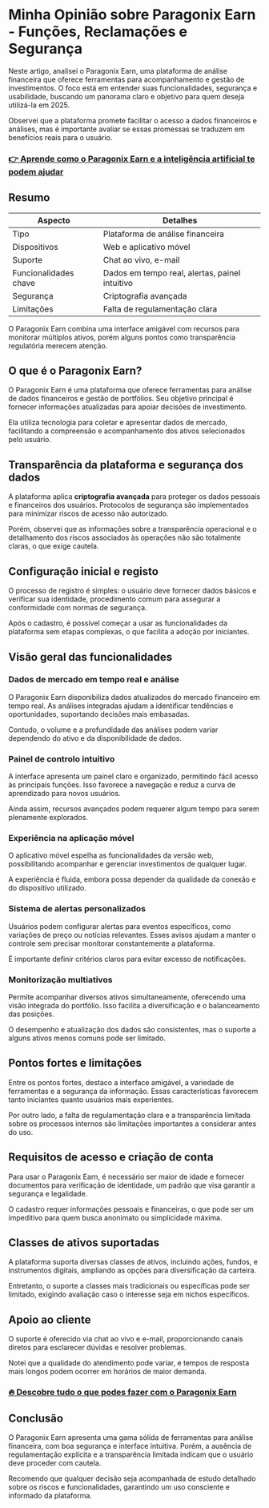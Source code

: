 # Minha Opinião sobre Paragonix Earn  - Funções, Reclamações e Segurança
   
Neste artigo, analisei o Paragonix Earn, uma plataforma de análise financeira que oferece ferramentas para acompanhamento e gestão de investimentos. O foco está em entender suas funcionalidades, segurança e usabilidade, buscando um panorama claro e objetivo para quem deseja utilizá-la em 2025.

Observei que a plataforma promete facilitar o acesso a dados financeiros e análises, mas é importante avaliar se essas promessas se traduzem em benefícios reais para o usuário.

### [👉 Aprende como o Paragonix Earn e a inteligência artificial te podem ajudar](https://tinyurl.com/2aoprgub)
## Resumo  

| Aspecto                 | Detalhes                                  |
|------------------------|-------------------------------------------|
| Tipo                   | Plataforma de análise financeira          |
| Dispositivos           | Web e aplicativo móvel                     |
| Suporte                | Chat ao vivo, e-mail                       |
| Funcionalidades chave  | Dados em tempo real, alertas, painel intuitivo |
| Segurança              | Criptografia avançada                      |
| Limitações             | Falta de regulamentação clara              |

O Paragonix Earn combina uma interface amigável com recursos para monitorar múltiplos ativos, porém alguns pontos como transparência regulatória merecem atenção.

## O que é o Paragonix Earn?  
O Paragonix Earn é uma plataforma que oferece ferramentas para análise de dados financeiros e gestão de portfólios. Seu objetivo principal é fornecer informações atualizadas para apoiar decisões de investimento.

Ela utiliza tecnologia para coletar e apresentar dados de mercado, facilitando a compreensão e acompanhamento dos ativos selecionados pelo usuário.

## Transparência da plataforma e segurança dos dados  
A plataforma aplica **criptografia avançada** para proteger os dados pessoais e financeiros dos usuários. Protocolos de segurança são implementados para minimizar riscos de acesso não autorizado.

Porém, observei que as informações sobre a transparência operacional e o detalhamento dos riscos associados às operações não são totalmente claras, o que exige cautela.

## Configuração inicial e registo  
O processo de registro é simples: o usuário deve fornecer dados básicos e verificar sua identidade, procedimento comum para assegurar a conformidade com normas de segurança.

Após o cadastro, é possível começar a usar as funcionalidades da plataforma sem etapas complexas, o que facilita a adoção por iniciantes.

## Visão geral das funcionalidades  

### Dados de mercado em tempo real e análise  
O Paragonix Earn disponibiliza dados atualizados do mercado financeiro em tempo real. As análises integradas ajudam a identificar tendências e oportunidades, suportando decisões mais embasadas.

Contudo, o volume e a profundidade das análises podem variar dependendo do ativo e da disponibilidade de dados.

### Painel de controlo intuitivo  
A interface apresenta um painel claro e organizado, permitindo fácil acesso às principais funções. Isso favorece a navegação e reduz a curva de aprendizado para novos usuários.

Ainda assim, recursos avançados podem requerer algum tempo para serem plenamente explorados.

### Experiência na aplicação móvel  
O aplicativo móvel espelha as funcionalidades da versão web, possibilitando acompanhar e gerenciar investimentos de qualquer lugar.

A experiência é fluida, embora possa depender da qualidade da conexão e do dispositivo utilizado.

### Sistema de alertas personalizados  
Usuários podem configurar alertas para eventos específicos, como variações de preço ou notícias relevantes. Esses avisos ajudam a manter o controle sem precisar monitorar constantemente a plataforma.

É importante definir critérios claros para evitar excesso de notificações.

### Monitorização multiativos  
Permite acompanhar diversos ativos simultaneamente, oferecendo uma visão integrada do portfólio. Isso facilita a diversificação e o balanceamento das posições.

O desempenho e atualização dos dados são consistentes, mas o suporte a alguns ativos menos comuns pode ser limitado.

## Pontos fortes e limitações  
Entre os pontos fortes, destaco a interface amigável, a variedade de ferramentas e a segurança da informação. Essas características favorecem tanto iniciantes quanto usuários mais experientes.

Por outro lado, a falta de regulamentação clara e a transparência limitada sobre os processos internos são limitações importantes a considerar antes do uso.

## Requisitos de acesso e criação de conta  
Para usar o Paragonix Earn, é necessário ser maior de idade e fornecer documentos para verificação de identidade, um padrão que visa garantir a segurança e legalidade.

O cadastro requer informações pessoais e financeiras, o que pode ser um impeditivo para quem busca anonimato ou simplicidade máxima.

## Classes de ativos suportadas  
A plataforma suporta diversas classes de ativos, incluindo ações, fundos, e instrumentos digitais, ampliando as opções para diversificação da carteira.

Entretanto, o suporte a classes mais tradicionais ou específicas pode ser limitado, exigindo avaliação caso o interesse seja em nichos específicos.

## Apoio ao cliente  
O suporte é oferecido via chat ao vivo e e-mail, proporcionando canais diretos para esclarecer dúvidas e resolver problemas.

Notei que a qualidade do atendimento pode variar, e tempos de resposta mais longos podem ocorrer em horários de maior demanda.

### [🔥 Descobre tudo o que podes fazer com o Paragonix Earn](https://tinyurl.com/2aoprgub)
## Conclusão  
O Paragonix Earn apresenta uma gama sólida de ferramentas para análise financeira, com boa segurança e interface intuitiva. Porém, a ausência de regulamentação explícita e a transparência limitada indicam que o usuário deve proceder com cautela.

Recomendo que qualquer decisão seja acompanhada de estudo detalhado sobre os riscos e funcionalidades, garantindo um uso consciente e informado da plataforma.